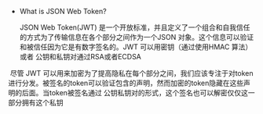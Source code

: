 - What is JSON Web Token?

  JSON Web Token(JWT) 是一个开放标准，并且定义了一个组合和自我信任的方式为了传输信息在各个部分之间作为一个JSON 对象。这个信息可以验证和被信任因为它是有数字签名的。JWT 可以用密钥（通过使用HMAC 算法）或者 公钥和私钥对通过RSA或者ECDSA

​      尽管 JWT 可以用来加密为了提高隐私在每个部分之间，我们应该专注于对token进行分发。被签名的token可以验证包含的声明，然而加密的token隐藏在这些声明的后面。当token被签名通过 公钥私钥对的形式，这个签名也可以解密仅仅这一部分拥有这个私钥

